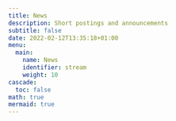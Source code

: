```yaml
---
title: News
description: Short postings and announcements
subtitle: false
date: 2022-02-12T13:35:18+01:00
menu:
  main:
    name: News
    identifier: stream
    weight: 10
cascade:
  toc: false
math: true
mermaid: true
---
```

